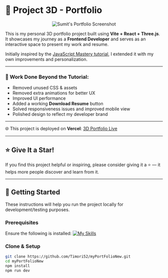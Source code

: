 # 🚀 Project 3D - Portfolio

<p align="center">
  <img src="<!-- INSERT YOUR IMAGE LINK HERE -->" alt="Sumit's Portfolio Screenshot"/>
</p>

This is my personal 3D portfolio project built using **Vite + React + Three.js**. It showcases my journey as a **Frontend Developer** and serves as an interactive space to present my work and resume.

Initially inspired by the [JavaScript Mastery tutorial](https://youtu.be/0fYi8SGA20k?feature=shared), I extended it with my own improvements and personalization.

---

### 🔧 Work Done Beyond the Tutorial:
- Removed unused CSS & assets
- Removed extra animations for better UX
- Improved UI performance
- Added a working **Download Resume** button
- Solved responsiveness issues and improved mobile view
- Polished design to reflect my developer brand

---

🌐 This project is deployed on **Vercel**: [3D Portfolio Live](https://myPortFolioNew.vercel.app/)

---

## ⭐ Give It a Star!

If you find this project helpful or inspiring, please consider giving it a ⭐ — it helps more people discover and learn from it.

---

## 🧩 Getting Started

These instructions will help you run the project locally for development/testing purposes.

### Prerequisites
Ensure the following is installed:
[![My Skills](https://skillicons.dev/icons?i=nodejs)](https://skillicons.dev)

### Clone & Setup

```bash
git clone https://github.com/Timori52/myPortFolioNew.git
cd myPortFolioNew
npm install
npm run dev
